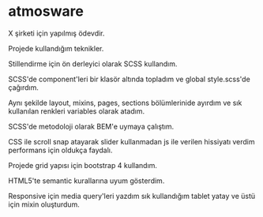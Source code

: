 # atmosware

X şirketi için yapılmış ödevdir.

Projede kullandığım teknikler.

Stillendirme için ön derleyici olarak SCSS kullandım.

SCSS'de component'leri bir klasör altında topladım ve global style.scss'de çağırdım. 

Aynı şekilde layout, mixins, pages, sections bölümlerinide ayırdım ve sık kullanılan renkleri variables olarak atadım.

SCSS'de metodoloji olarak BEM'e uymaya çalıştım.

CSS ile scroll snap atayarak slider kullanmadan js ile verilen hissiyatı verdim performans için oldukça faydalı.

Projede grid yapısı için bootstrap 4 kullandım.

HTML5'te semantic kurallarına uyum gösterdim.

Responsive için media query'leri yazdım sık kullandığım tablet yatay ve üstü için mixin oluşturdum.



